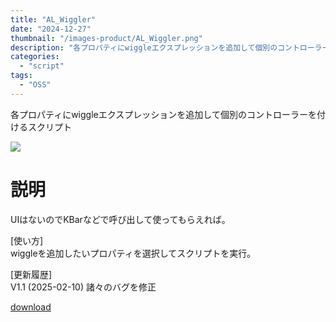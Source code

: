 ```yaml
---
title: "AL_Wiggler"
date: "2024-12-27"
thumbnail: "/images-product/AL_Wiggler.png"
description: "各プロパティにwiggleエクスプレッションを追加して個別のコントローラーを付けるスクリプト"
categories: 
  - "script"
tags:
  - "OSS"
---
```


各プロパティにwiggleエクスプレッションを追加して個別のコントローラーを付けるスクリプト

![](/images-product/AL_Wiggler.png)

# 説明
UIはないのでKBarなどで呼び出して使ってもらえれば。

[使い方]  
wiggleを追加したいプロパティを選択してスクリプトを実行。

[更新履歴]  
V1.1 (2025-02-10) 諸々のバグを修正

[download](/files/AL_Wiggler_V1.1.zip "download")